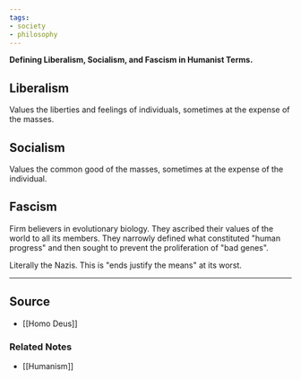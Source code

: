 ```yaml
---
tags:
- society
- philosophy
---
```

**Defining Liberalism, Socialism, and Fascism in Humanist Terms.**

## Liberalism

Values the liberties and feelings of individuals, sometimes at the expense of the masses.

## Socialism

Values the common good of the masses, sometimes at the expense of the individual.

## Fascism

Firm believers in evolutionary biology. They ascribed their values of the world to all its members. They narrowly defined what constituted "human progress" and then sought to prevent the proliferation of "bad genes". 

Literally the Nazis. This is "ends justify the means" at its worst.

---

## Source
- [[Homo Deus]]

### Related Notes
- [[Humanism]]
